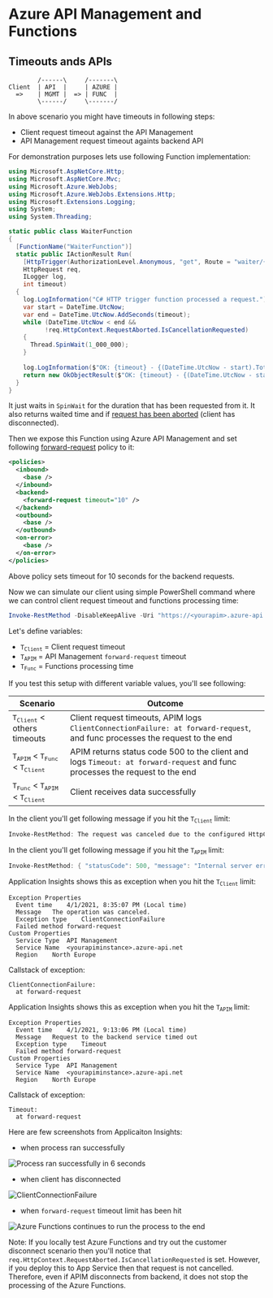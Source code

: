 # Azure API Management and Functions

## Timeouts ands APIs

```
        /------\     /-------\
Client  | API  |     | AZURE |
  =>    | MGMT |  => | FUNC  |
        \------/     \-------/
```

In above scenario you might have timeouts in following steps:

- Client request timeout against the API Management
- API Management request timeout againts backend API

For demonstration purposes lets use following Function implementation:

```csharp
using Microsoft.AspNetCore.Http;
using Microsoft.AspNetCore.Mvc;
using Microsoft.Azure.WebJobs;
using Microsoft.Azure.WebJobs.Extensions.Http;
using Microsoft.Extensions.Logging;
using System;
using System.Threading;

static public class WaiterFunction
{
  [FunctionName("WaiterFunction")]
  static public IActionResult Run(
    [HttpTrigger(AuthorizationLevel.Anonymous, "get", Route = "waiter/{timeout}")]
    HttpRequest req,
    ILogger log,
    int timeout)
  {
    log.LogInformation("C# HTTP trigger function processed a request.");
    var start = DateTime.UtcNow;
    var end = DateTime.UtcNow.AddSeconds(timeout);
    while (DateTime.UtcNow < end &&
          !req.HttpContext.RequestAborted.IsCancellationRequested)
    {
      Thread.SpinWait(1_000_000);
    }
    
    log.LogInformation($"OK: {timeout} - {(DateTime.UtcNow - start).TotalSeconds} - {req.HttpContext.RequestAborted.IsCancellationRequested}");
    return new OkObjectResult($"OK: {timeout} - {(DateTime.UtcNow - start).TotalSeconds} - {req.HttpContext.RequestAborted.IsCancellationRequested}");
  }
}
```

It just waits in `SpinWait` for the duration that has been requested from it. 
It also returns waited time and if [request has been aborted](https://docs.microsoft.com/en-us/dotnet/api/microsoft.aspnetcore.http.httpcontext.requestaborted) (client has disconnected).

Then we expose this Function using Azure API Management and set following [forward-request](https://docs.microsoft.com/en-us/azure/api-management/api-management-advanced-policies#ForwardRequest) policy to it:

```xml
<policies>
  <inbound>
    <base />
  </inbound>
  <backend>
    <forward-request timeout="10" />
  </backend>
  <outbound>
    <base />
  </outbound>
  <on-error>
    <base />
  </on-error>
</policies>
```

Above policy sets timeout for 10 seconds for the backend requests.

Now we can simulate our client using simple PowerShell command where we can
control client request timeout and functions processing time:

```powershell
Invoke-RestMethod -DisableKeepAlive -Uri "https://<yourapim>.azure-api.net/backend/waiter/3" -TimeoutSec 6
```

Let's define variables:

- <code>T<sub>Client</sub></code> = Client request timeout
- <code>T<sub>APIM</sub></code> = API Management `forward-request` timeout
- <code>T<sub>Func</sub></code> = Functions processing time

If you test this setup with different variable values, you'll see following:

| Scenario                                                                                                                          | Outcome                           |
| --------------------------------------------------------------------------------------------------------------------------------- | --------------------------------- |
| <code>T<sub>Client</sub></code> < others timeouts | Client request timeouts, APIM logs `ClientConnectionFailure: at forward-request`, and func processes the request to the end  |
| <code>T<sub>APIM</sub></code> < <code>T<sub>Func</sub></code> < <code>T<sub>Client</sub> | APIM returns status code 500 to the client and logs `Timeout: at forward-request` and func processes the request to the end  |
| <code>T<sub>Func</sub></code> < <code>T<sub>APIM</sub></code> < <code>T<sub>Client</sub> | Client receives data successfully  |

In the client you'll get following message if you hit the <code>T<sub>Client</sub></code> limit:

```powershell
Invoke-RestMethod: The request was canceled due to the configured HttpClient.Timeout of 8 seconds elapsing.
```

In the client you'll get following message if you hit the <code>T<sub>APIM</sub></code> limit:

```powershell
Invoke-RestMethod: { "statusCode": 500, "message": "Internal server error", "activityId": "87aeb87f-192c-424c-84d1-32d5bbfec437" }
```

Application Insights shows this as exception when you hit the <code>T<sub>Client</sub></code> limit:

```
Exception Properties
  Event time	4/1/2021, 8:35:07 PM (Local time)	
  Message	The operation was canceled.	
  Exception type	ClientConnectionFailure	
  Failed method	forward-request	
Custom Properties
  Service Type	API Management	
  Service Name	<yourapiminstance>.azure-api.net	
  Region	North Europe
```

Callstack of exception:

```
ClientConnectionFailure:
  at forward-request
```

Application Insights shows this as exception when you hit the <code>T<sub>APIM</sub></code> limit:

```
Exception Properties
  Event time	4/1/2021, 9:13:06 PM (Local time)
  Message	Request to the backend service timed out
  Exception type	Timeout	
  Failed method	forward-request	
Custom Properties
  Service Type	API Management	
  Service Name	<yourapiminstance>.azure-api.net	
  Region	North Europe
```

Callstack of exception:

```
Timeout:
  at forward-request
```

Here are few screenshots from Applicaiton Insights:

- when process ran successfully

![Process ran successfully in 6 seconds](https://user-images.githubusercontent.com/2357647/113421052-1551d880-93d3-11eb-8d4e-14339f437810.png)

- when client has disconnected

![ClientConnectionFailure](https://user-images.githubusercontent.com/2357647/113419924-12ee7f00-93d1-11eb-98b2-396484a81a0b.png)

- when `forward-request` timeout limit has been hit

![Azure Functions continues to run the process to the end](https://user-images.githubusercontent.com/2357647/113420604-47af0600-93d2-11eb-8049-08edcda32dda.png)

Note: If you locally test Azure Functions and try out the customer disconnect
scenario then you'll notice that `req.HttpContext.RequestAborted.IsCancellationRequested`
is set. However, if you deploy this to App Service then that request is not cancelled.
Therefore, even if APIM disconnects from backend, it does not stop the processing of the 
Azure Functions.
